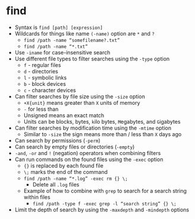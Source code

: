 # find

* Syntax is `find [path] [expression]`
* Wildcards for things like name `(-name)` option are `*` and `?`
  * `find /path -name “somefilename?.txt”`
  * `find /path -name “*.txt”`
* Use `-iname` for case-insensitive search
* Use different file types to filter searches using the `-type` option
  * `f` - regular files
  * `d` - directories
  * `l` - symbolic links
  * `b` - block devices
  * `c` - character devices
* Can filter searches by file size using the `-size` option
  * `+X{unit}` means greater than `X` units of memory
  * `-` for less than
  * Unsigned means an exact match
  * Units can be blocks, bytes, `k`ilo bytes, `M`egabytes, and `G`igabytes
* Can filter searches by modification time using the `-mtime` option
  * Similar to `-size` the sign means more than / less than `X` days ago
* Can search by permissions (`-perm`)
* Can search by empty files or directories (`-empty`)
* `-and`, `-or` and `!` (negation) operators when combining filters
* Can run commands on the found files using the `-exec` option
  * `{}` is replaced by each found file
  * `\;` marks the end of the command
  * `find /path -name “*.log” -exec rm {} \;`
    * Delete all `.log` files
  * Example of how to combine with `grep` to search for a search string within files
    * `find /path -type f -exec grep -l “search string” {} \;`
* Limit the depth of search by using the `-maxdepth` and `-mindepth` options
